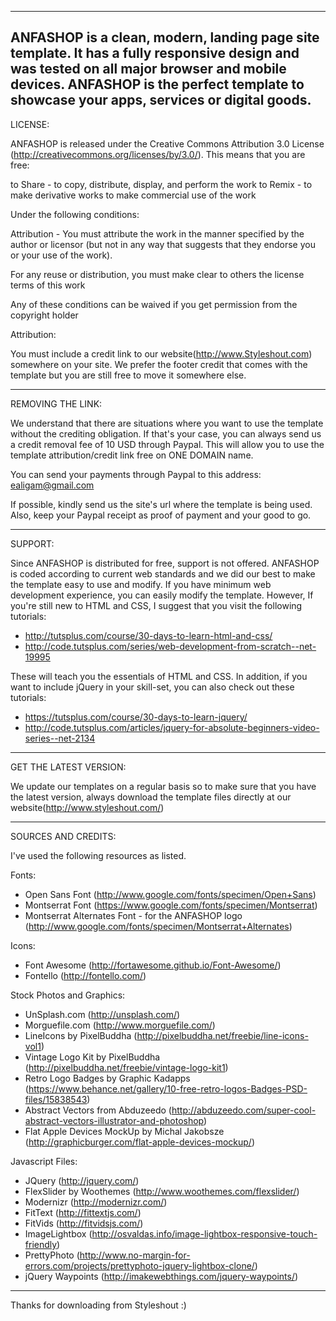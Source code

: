 ﻿
---
ANFASHOP is a clean, modern, landing page site template. It has a fully responsive design and was 
tested on all major browser and mobile devices. ANFASHOP is the perfect template to showcase your 
apps, services or digital goods.
---

LICENSE:

ANFASHOP is released under the Creative Commons Attribution 3.0 License
(http://creativecommons.org/licenses/by/3.0/). This means that you are free:

   to Share - to copy, distribute, display, and perform the work
   to Remix - to make derivative works
   to make commercial use of the work 

Under the following conditions:

   Attribution - You must attribute the work in the manner specified by the 
   author or licensor (but not in any way that suggests that they endorse you 
   or your use of the work). 

   For any reuse or distribution, you must make clear to others the license 
   terms of this work

   Any of these conditions can be waived if you get permission from the 
   copyright holder

Attribution: 
	
   You must include a credit link to our website(http://www.Styleshout.com) somewhere on
   your site. We prefer the footer credit that comes with the template but you are still 
   free to move it somewhere else.


-----------------------------------------------------------------------------------------------------


REMOVING THE LINK:

We understand that there are situations where you want to use the template without the 
crediting obligation. If that's your case, you can always send us a 
credit removal fee of 10 USD through Paypal. This will allow you to use the 
template attribution/credit link free on ONE DOMAIN name. 

You can send your payments through Paypal to this address: ealigam@gmail.com

If possible, kindly send us the site's url where the template is being used. 
Also, keep your Paypal receipt as proof of payment and your good to go.


------------------------------------------------------------------------------------------------------ 


SUPPORT:
    
Since ANFASHOP is distributed for free, support is not offered. ANFASHOP is coded according 
to current web standards and we did our best to make the template easy to use and modify.
If you have minimum web development experience, you can easily modify the template. 
However, If you're still new to HTML and CSS, I suggest that you visit the 
following tutorials:

 - http://tutsplus.com/course/30-days-to-learn-html-and-css/
 - http://code.tutsplus.com/series/web-development-from-scratch--net-19995

These will teach you the essentials of HTML and CSS. In addition, if you want to include
jQuery in your skill-set, you can also check out these tutorials: 

 - https://tutsplus.com/course/30-days-to-learn-jquery/
 - http://code.tutsplus.com/articles/jquery-for-absolute-beginners-video-series--net-2134


------------------------------------------------------------------------------------------------------ 


GET THE LATEST VERSION:

We update our templates on a regular basis so to make sure that you have the latest version, 
always download the template files directly at our website(http://www.styleshout.com/)



-------------------------------------------------------------------------------------------------------


SOURCES AND CREDITS:

I've used the following resources as listed.

Fonts:
 - Open Sans Font (http://www.google.com/fonts/specimen/Open+Sans)
 - Montserrat Font (https://www.google.com/fonts/specimen/Montserrat) 
 - Montserrat Alternates Font - for the ANFASHOP logo (http://www.google.com/fonts/specimen/Montserrat+Alternates)

Icons:
 - Font Awesome (http://fortawesome.github.io/Font-Awesome/)
 - Fontello (http://fontello.com/)

Stock Photos and Graphics:
 - UnSplash.com (http://unsplash.com/)
 - Morguefile.com (http://www.morguefile.com/)
 - LineIcons by PixelBuddha (http://pixelbuddha.net/freebie/line-icons-vol1)
 - Vintage Logo Kit by PixelBuddha (http://pixelbuddha.net/freebie/vintage-logo-kit1)
 - Retro Logo Badges by Graphic Kadapps (https://www.behance.net/gallery/10-free-retro-logos-Badges-PSD-files/15838543)
 - Abstract Vectors from Abduzeedo (http://abduzeedo.com/super-cool-abstract-vectors-illustrator-and-photoshop)
 - Flat Apple Devices MockUp by Michal Jakobsze (http://graphicburger.com/flat-apple-devices-mockup/)

Javascript Files:

 - JQuery (http://jquery.com/)
 - FlexSlider by Woothemes (http://www.woothemes.com/flexslider/)
 - Modernizr (http://modernizr.com/)
 - FitText (http://fittextjs.com/) 
 - FitVids (http://fitvidsjs.com/)
 - ImageLightbox (http://osvaldas.info/image-lightbox-responsive-touch-friendly)
 - PrettyPhoto (http://www.no-margin-for-errors.com/projects/prettyphoto-jquery-lightbox-clone/)
 - jQuery Waypoints (http://imakewebthings.com/jquery-waypoints/)


--------------------------------------------------------------------------------------------------------- 


Thanks for downloading from Styleshout :)
  

